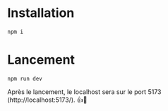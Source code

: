 # Installation

```node
npm i
```

# Lancement

```
npm run dev
```
Après le lancement, le localhost sera sur le port 5173 (http://localhost:5173/).
👍🤯